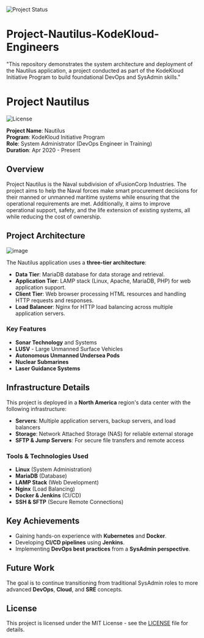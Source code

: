![Project Status](https://img.shields.io/badge/status-active-brightgreen)
# Project-Nautilus-KodeKloud-Engineers
"This repository demonstrates the system architecture and deployment of the Nautilus application, a project conducted as part of the KodeKloud Initiative Program to build foundational DevOps and SysAdmin skills."
# Project Nautilus

![License](https://img.shields.io/github/license/Tks-Devops/Project-Nautilus-KodeKloud-Engineers)


**Project Name**: Nautilus  
**Program**: KodeKloud Initiative Program  
**Role**: System Administrator (DevOps Engineer in Training)  
**Duration**: Apr 2020 - Present

## Overview

Project Nautilus is the Naval subdivision of xFusionCorp Industries. The project aims to help the Naval forces make smart procurement decisions for their manned or unmanned maritime systems while ensuring that the operational requirements are met. Additionally, it aims to improve operational support, safety, and the life extension of existing systems, all while reducing the cost of ownership.

## Project Architecture
![image](https://github.com/user-attachments/assets/8f49a8f4-1b57-4dce-a1aa-2485c8acac07)


The Nautilus application uses a **three-tier architecture**:

- **Data Tier**: MariaDB database for data storage and retrieval.
- **Application Tier**: LAMP stack (Linux, Apache, MariaDB, PHP) for web application support.
- **Client Tier**: Web browser processing HTML resources and handling HTTP requests and responses.
- **Load Balancer**: Nginx for HTTP load balancing across multiple application servers.

### Key Features

- **Sonar Technology** and Systems
- **LUSV** - Large Unmanned Surface Vehicles
- **Autonomous Unmanned Undersea Pods**
- **Nuclear Submarines**
- **Laser Guidance Systems**

## Infrastructure Details

This project is deployed in a **North America** region's data center with the following infrastructure:

- **Servers**: Multiple application servers, backup servers, and load balancers
- **Storage**: Network Attached Storage (NAS) for reliable external storage
- **SFTP & Jump Servers**: For secure file transfers and remote access

### Tools & Technologies Used

- **Linux** (System Administration)
- **MariaDB** (Database)
- **LAMP Stack** (Web Development)
- **Nginx** (Load Balancing)
- **Docker & Jenkins** (CI/CD)
- **SSH & SFTP** (Secure Remote Connections)

## Key Achievements

- Gaining hands-on experience with **Kubernetes** and **Docker**.
- Developing **CI/CD pipelines** using **Jenkins**.
- Implementing **DevOps best practices** from a **SysAdmin perspective**.

## Future Work

The goal is to continue transitioning from traditional SysAdmin roles to more advanced **DevOps**, **Cloud**, and **SRE** concepts.

## License

This project is licensed under the MIT License - see the [LICENSE](LICENSE) file for details.

